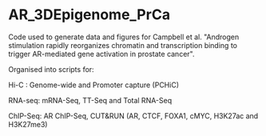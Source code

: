 # AR_3DEpigenome_PrCa

 Code used to generate data and figures for Campbell et al. "Androgen stimulation rapidly reorganizes chromatin and transcription binding to trigger AR-mediated gene activation in prostate cancer".

Organised into scripts for:

Hi-C :
Genome-wide and
Promoter capture (PCHiC)

RNA-seq:
mRNA-Seq,
TT-Seq and
Total RNA-Seq

ChIP-Seq:
AR ChIP-Seq,
CUT&RUN (AR, CTCF, FOXA1, cMYC, H3K27ac and H3K27me3)
